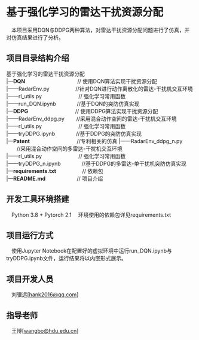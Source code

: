 # 基于强化学习的雷达干扰资源分配
&emsp;本项目采用DQN与DDPG两种算法，对雷达干扰资源分配问题进行了仿真，并对仿真结果进行了分析。

## 项目目录结构介绍
基于强化学习的雷达干扰资源分配  
   |—__DQN__&emsp;&emsp;&emsp;&emsp;&emsp;&emsp;&emsp;&emsp;&emsp;&emsp;// 使用DQN算法实现干扰资源分配  
   |——RadarEnv.py&emsp;&emsp;&emsp;&emsp;&emsp;//针对DQN进行动作离散化的雷达-干扰机交互环境  
   |——rl_utils.py&emsp;&emsp;&emsp;&emsp;&emsp;&emsp;&emsp;// 强化学习常用函数  
   |——run_DQN.ipynb&emsp;&emsp;&emsp;&emsp;//基于DQN的突防仿真实现  
   |—__DDPG__&emsp;&emsp;&emsp;&emsp;&emsp;&emsp;&emsp;&emsp;&emsp;// 使用DDPG算法实现干扰资源分配  
   |——RadarEnv_ddpg.py &emsp;&emsp;//采用混合动作空间的雷达-干扰机交互环境  
   |——rl_utils.py&emsp;&emsp;&emsp;&emsp;&emsp;&emsp;&emsp;// 强化学习常用函数  
   |——tryDDPG.ipynb&emsp;&emsp;&emsp;&emsp;//基于DDPG的突防仿真实现  
   |—__Patent__&emsp;&emsp;&emsp;&emsp;&emsp;&emsp;&emsp;&emsp;&emsp;//专利相关的仿真
   |——RadarEnv_ddpg_n.py &emsp;&emsp;//采用混合动作空间的多雷达-干扰机交互环境  
   |——rl_utils.py&emsp;&emsp;&emsp;&emsp;&emsp;&emsp;&emsp;// 强化学习常用函数  
   |——tryDDPG_n.ipynb&emsp;&emsp;&emsp;&emsp;//基于DDPG的多雷达-单干扰机突防仿真实现  
   |—__requirements.txt__&emsp;&emsp;&emsp;&emsp;&emsp;//  依赖包  
   |—__README.md__&emsp;&emsp;&emsp;&emsp;&emsp;&emsp;// 项目介绍  


## 开发工具环境搭建

&emsp;Python 3.8 + Pytorch 2.1
&emsp;环境使用的依赖包详见requirements.txt

## 项目运行方式
&emsp;使用Jupyter Notebook在配置好的虚拟环境中运行run_DQN.ipynb与tryDDPG.ipynb文件，运行结果将以内嵌形式展示。

## 项目开发人员
&emsp;刘骥远[hank2016@qq.com]

## 指导老师
&emsp;王博[wangbo@hdu.edu.cn]
